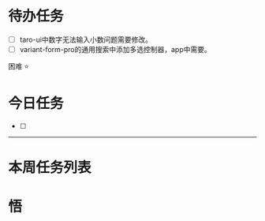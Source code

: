 # 待办任务
- [ ] taro-ui中数字无法输入小数问题需要修改。
- [ ] variant-form-pro的通用搜索中添加多选控制器，app中需要。

困难
⭐

# 今日任务
- [ ] 




------
# 本周任务列表



# 悟